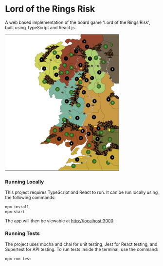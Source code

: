 # Lord of the Rings Risk 

A web based implementation of the board game 'Lord of the Rings Risk', built using TypeScript and React.js. 

<img src='./public/gameplay-example.png' alt='gameplay image' width='375' height='450'>

### Running Locally
This project requires TypeScript and React to run. It can be run locally using the following commands:

```
npm install
npm start
```
The app will then be viewable at [http://localhost:3000](http://localhost:3000) 


### Running Tests
The project uses mocha and chai for unit testing, Jest for React testing, and Supertest for API testing. To run tests inside the terminal, use the command:
```
npm run test
```
